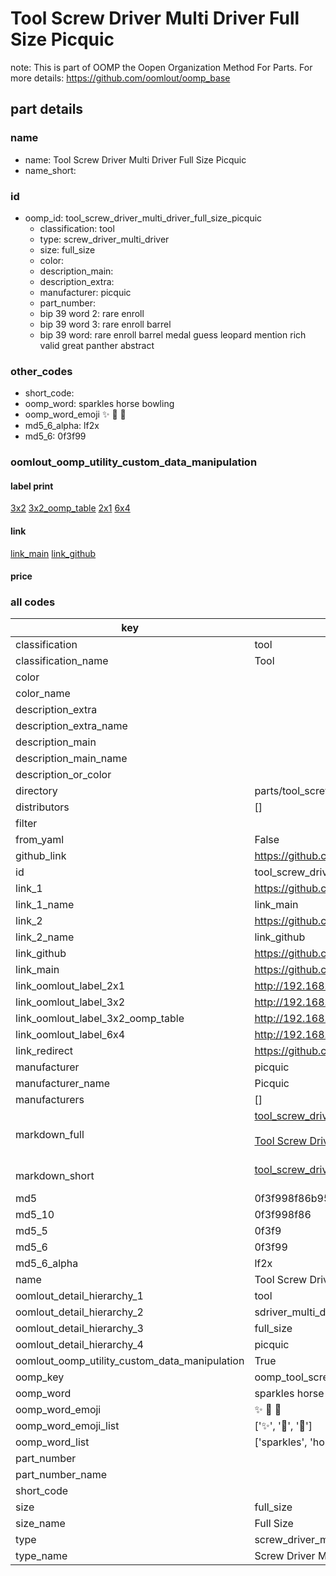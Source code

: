 # Tool Screw Driver Multi Driver Full Size Picquic  

note: This is part of OOMP the Oopen Organization Method For Parts. For more details: https://github.com/oomlout/oomp_base

##  part details
  







### name
* name: Tool Screw Driver Multi Driver Full Size Picquic
* name_short: 
### id
* oomp_id: tool_screw_driver_multi_driver_full_size_picquic
  * classification: tool
  * type: screw_driver_multi_driver
  * size: full_size
  * color: 
  * description_main: 
  * description_extra: 
  * manufacturer: picquic
  * part_number: 
  * bip 39 word 2: rare enroll
  * bip 39 word 3: rare enroll barrel
  * bip 39 word: rare enroll barrel medal guess leopard mention rich valid great panther abstract

### other_codes
* short_code: 
* oomp_word: sparkles horse bowling
* oomp_word_emoji :sparkles: :horse: :bowling:
* md5_6_alpha: lf2x
* md5_6: 0f3f99






### oomlout_oomp_utility_custom_data_manipulation
#### label print
[3x2](http://192.168.1.245:1112/?label=oomp%20lf2x)
[3x2_oomp_table](http://192.168.1.108:1112/?label=oomp%20lf2x)
[2x1](http://192.168.1.242:1112/?label=oomp%20lf2x)
[6x4](http://192.168.1.55:1112/?label=oomp%20lf2x)    

#### link

[link_main](https://github.com/oomlout/oomlout_oomp_version_1_messy/tree/main/parts/tool_screw_driver_multi_driver_full_size_picquic) [link_github](https://github.com/oomlout/oomlout_oomp_version_1_messy/tree/main/parts/tool_screw_driver_multi_driver_full_size_picquic)                             

#### price







### all codes 
| key | value |  
| --- | --- |  
| classification | tool |  
| classification_name | Tool |  
| color |  |  
| color_name |  |  
| description_extra |  |  
| description_extra_name |  |  
| description_main |  |  
| description_main_name |  |  
| description_or_color |   |  
| directory | parts/tool_screw_driver_multi_driver_full_size_picquic |  
| distributors | [] |  
| filter |  |  
| from_yaml | False |  
| github_link | https://github.com/oomlout/oomlout_oomp_part_src/tree/main/parts/tool_screw_driver_multi_driver_full_size_picquic |  
| id | tool_screw_driver_multi_driver_full_size_picquic |  
| link_1 | https://github.com/oomlout/oomlout_oomp_version_1_messy/tree/main/parts/tool_screw_driver_multi_driver_full_size_picquic |  
| link_1_name | link_main |  
| link_2 | https://github.com/oomlout/oomlout_oomp_version_1_messy/tree/main/parts/tool_screw_driver_multi_driver_full_size_picquic |  
| link_2_name | link_github |  
| link_github | https://github.com/oomlout/oomlout_oomp_version_1_messy/tree/main/parts/tool_screw_driver_multi_driver_full_size_picquic |  
| link_main | https://github.com/oomlout/oomlout_oomp_version_1_messy/tree/main/parts/tool_screw_driver_multi_driver_full_size_picquic |  
| link_oomlout_label_2x1 | http://192.168.1.242:1112/?label=oomp%20lf2x |  
| link_oomlout_label_3x2 | http://192.168.1.245:1112/?label=oomp%20lf2x |  
| link_oomlout_label_3x2_oomp_table | http://192.168.1.108:1112/?label=oomp%20lf2x |  
| link_oomlout_label_6x4 | http://192.168.1.55:1112/?label=oomp%20lf2x |  
| link_redirect | https://github.com/oomlout/oomlout_oomp_version_1_messy/tree/main/parts/tool_screw_driver_multi_driver_full_size_picquic |  
| manufacturer | picquic |  
| manufacturer_name | Picquic |  
| manufacturers | [] |  
| markdown_full | [tool_screw_driver_multi_driver_full_size_picquic](none)<br>[](none)<br>[Tool Screw Driver Multi Driver Full Size Picquic](none)<br><br> |  
| markdown_short | [tool_screw_driver_multi_driver_full_size_picquic](none)<br><br> |  
| md5 | 0f3f998f86b951620133b8a42592cd90 |  
| md5_10 | 0f3f998f86 |  
| md5_5 | 0f3f9 |  
| md5_6 | 0f3f99 |  
| md5_6_alpha | lf2x |  
| name | Tool Screw Driver Multi Driver Full Size Picquic |  
| oomlout_detail_hierarchy_1 | tool |  
| oomlout_detail_hierarchy_2 | sdriver_multi_driver |  
| oomlout_detail_hierarchy_3 | full_size |  
| oomlout_detail_hierarchy_4 | picquic |  
| oomlout_oomp_utility_custom_data_manipulation | True |  
| oomp_key | oomp_tool_screw_driver_multi_driver_full_size_picquic |  
| oomp_word | sparkles horse bowling |  
| oomp_word_emoji | :sparkles: :horse: :bowling: |  
| oomp_word_emoji_list | [':sparkles:', ':horse:', ':bowling:'] |  
| oomp_word_list | ['sparkles', 'horse', 'bowling'] |  
| part_number |  |  
| part_number_name |  |  
| short_code |  |  
| size | full_size |  
| size_name | Full Size |  
| type | screw_driver_multi_driver |  
| type_name | Screw Driver Multi Driver |  
